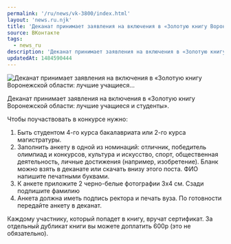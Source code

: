 ```yaml
---
permalink: '/ru/news/vk-3800/index.html'
layout: 'news.ru.njk'
title: 'Деканат принимает заявления на включения в «Золотую книгу Воронежской области: лучшие учащиеся'
source: ВКонтакте
tags:
  - news_ru
description: 'Деканат принимает заявления на включения в «Золотую книгу Воронежской области: лучшие учащиеся…'
updatedAt: 1484590444
---
```

![Деканат принимает заявления на включения в «Золотую книгу Воронежской области: лучшие учащиеся…](https://sun9-27.userapi.com/impf/j47_CBrIR3WuzHjgePV0EDKmFq-7H3DI74SR4A/zvUzath6xpU.jpg?size=910x403&quality=96&proxy=1&sign=7a1f6ec17237bb082f5834add38327d0&c_uniq_tag=NQGUizA1kB7zXE2VMqthbFiVie5zNWx5yk3S421mv34&type=album)

Деканат принимает заявления на включения в «Золотую книгу Воронежской области: лучшие учащиеся и студенты».

Чтобы поучаствовать в конкурсе нужно:
1. Быть студентом 4-го курса бакалавриата или 2-го курса магистратуры.
2. Заполнить анкету в одной из номинаций: отличник, победитель олимпиад и конкурсов, культура и искусство, спорт, общественная деятельность, личные достижения (например, изобретение). Бланк можно взять в деканате или скачать внизу этого поста. ФИО напишите печатными буквами.
3. К анкете приложите 2 черно-белые фотографии 3х4 см. Сзади подпишите фамилию
4. Анкета должна иметь подпись ректора и печать вуза. По готовности передайте анкету в деканат.

Каждому участнику, который попадет в книгу, вручат сертификат. За отдельный дубликат книги вы можете доплатить 600р (это не обязательно).
